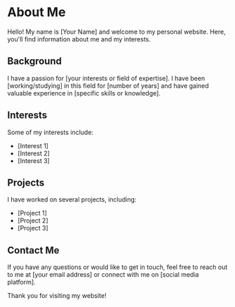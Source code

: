 # About Me

Hello! My name is [Your Name] and welcome to my personal website. Here, you'll find information about me and my interests.

## Background

I have a passion for [your interests or field of expertise]. I have been [working/studying] in this field for [number of years] and have gained valuable experience in [specific skills or knowledge].

## Interests

Some of my interests include:

- [Interest 1]
- [Interest 2]
- [Interest 3]

## Projects

I have worked on several projects, including:

- [Project 1]
- [Project 2]
- [Project 3]

## Contact Me

If you have any questions or would like to get in touch, feel free to reach out to me at [your email address] or connect with me on [social media platform].

Thank you for visiting my website!

